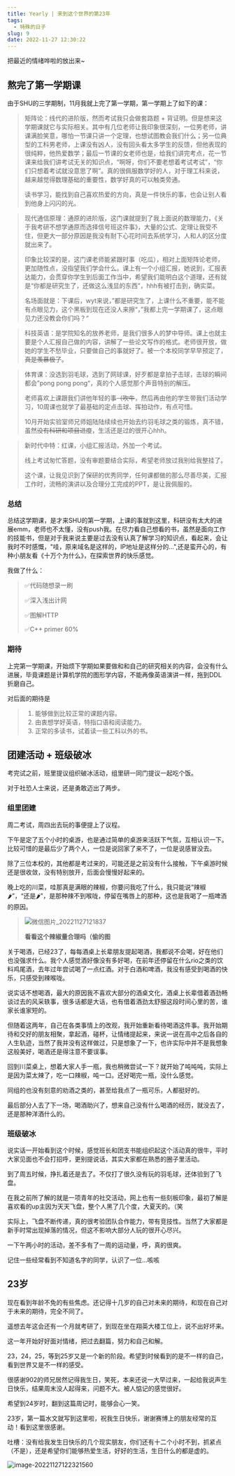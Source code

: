```yaml
---
title: Yearly | 来到这个世界的第23年
tags:
  - 特殊的日子
slug: 9
date: 2022-11-27 12:30:22
---
```


把最近的情绪哗啦的放出来~

<!--more-->

## 熬完了第一学期课

由于SHU的三学期制，11月我就上完了第一学期，第一学期上了如下的课：

> 矩阵论：线代的进阶版，然而考试我只会做套路题 + 背证明。但是想来这学期课就它与实际相关。其中有几位老师让我印象很深刻，一位男老师，讲课满脸笑意，哪怕一节课只讲一个定理，也想试图教会我们什么；另一位典型的工科男老师，上课没有凶人，没有回头看太多学生的反馈，但他表现的很纯粹，他热爱数学；最后一节课的女老师也是，给我们讲完考点，花一节课来给我们讲考试无关的知识点，“啊呀，你们不要老想着考试考试”，“你们只想着考试就没意思了啊”。真的很佩服数学好的人，对于理工科来说，越来越觉得数理基础的重要性，数学好真的可以触类旁通。
>
> 读书学习，能找到自己喜欢热爱的方向，真是一件快乐的事，也会让别人看到他身上闪闪的光。

> 现代通信原理：通原的进阶版，这门课就提到了我上面说的数理能力，《关于我考研不想学通原而选择信号班这件事》，大量的公式、定理让我受不住，但更大一部分原因是我没有耐下心花时间去系统学习，人和人的区分度就出来了。
>
> 印象比较深的是，这门课老师能紧跟时事（吃瓜），相对上面矩阵论老师，更加随性点，没指望我们学会什么。课上有一个小组汇报，她说到，汇报表达能力，会贯穿你学生到后面工作当中，希望我们能明白这个道理，还有就是“你都是研究生了，还做这么浅显的东西”，hhh有被打击到，确实菜。
>
> 名场面就是：下课后，wyt来说，”都是研究生了，上课什么不重要，能不能有点眼见力，这个黑板到现在还没人来擦“，”我都上完一学期课了，这点眼见力还没教会你们吗？“

> 科技英语：是学院知名的放养老师，是我们很多人的梦中导师。课上也就主要是个人汇报自己做的内容，讲解了一些论文写作的格式。老师很开放，做她的学生不愁毕业，只要做自己的事就好了。被一个本校同学早早预定了，~~真是羡慕极了~~。

> 体育课：没选到羽毛球，选到了网球课，好歹都是拿拍子击球，击球的瞬间都会”pong pong pong“，真的个人感觉那个声音特别的解压。
>
> 老师喜欢上课跟我们讲他年轻的事~~（吹牛~~，然后再由他的学生带我们活动学习，10周课也就学了最基础的定点击球、挥拍动作，有点可惜。
>
> 10月开始实验室师兄师姐陆陆续续也开始去约羽毛球之类的锻炼，真不错，虽然~~没有科研和项目进度~~，生活还是过的很开心hhh。

> 新时代中特：红课，小组汇报活动，外加一个考试。
>
> 线上考试匆忙答题，没有审题要结合实际，希望老师放过我别给我整挂了。
>
> 这个课，让我见识到了保研的优秀同学，任何课都做的那么尽善尽美，汇报工作时，流畅的演讲以及合理分工完成的PPT，是让我佩服的。

### 总结

总结这学期课，是才来SHU的第一学期，上课的事就到这里，科研没有太大的进展emm，老师也不太懂，没有push我。在尽力看自己想看的书，虽然是面向工作的技能书，但是对于我来说主要是过去没有认真了解学习的知识点，看起来，会让我时不时感慨，"哇，原来域名是这样的，IP地址是这样分的...",还是蛮开心的，有种小朋友看《十万个为什么》，在探索世界的快乐感觉。

我做了什么：

> ✅代码随想录一刷
>
> ✅深入浅出计网
>
> ✅图解HTTP
>
> ✅C++ primer 60%

### 期待

上完第一学期课，开始烦下学期如果要做和和自己的研究相关的内容，会没有什么进展，毕竟课题是计算机学院的图形学内容，不能再像英语演讲一样，拖到DDL折磨自己。

对后面的期待是

> 1. 能够做到比较正常的课题内容。
> 2. 由衷想学好英语，特指口语和阅读能力。
> 3. 正常的多读书，试着读一些工科以外的书。

## 团建活动 + 班级破冰

考完试之前，班里提议组织破冰活动，组里研一同门提议一起吃个饭。

对于社恐人士来说，还是勇敢迈出了两步。

### 组里团建

周二考试，周四出去玩的事便提上了议程。

下午是定了五个小时的桌游，也是通过简单的桌游来活跃下气氛，互相认识一下。比较可惜的是最后少了两个人，一位是说回家了来不了，一位是说感冒没去。

除了三位本校的，其他都是考过来的，可能还是之前没有什么接触，下午桌游时候还是很收敛，没有特别放开，后面会慢慢好起来的。

晚上吃的川菜，哇那真是满眼的辣椒，你要问我吃了什么，我只能说“辣椒🌶”，“还是🌶”，是那种辣不到喉咙，停留在嘴唇上的那种，这也是我喝了一瓶啤酒的原因。

> ![微信图片_20221127121837](https://bu.dusays.com/2022/12/24/63a6b5da7a18b.jpeg)
>
> **看看这个辣椒量合理吗（偷的图**

关于喝酒，已经23了，每每酒桌上长辈朋友提起喝酒，我都说不会喝，好在他们也没强求什么。我个人感觉酒好像没有多好喝，在前年还停留在什么rio之类的饮料鸡尾酒，去年过年尝试喝了一点红酒。对于白酒和啤酒，我没有感受到喝酒的快乐，只感受到辣喉咙。

说实话不想喝酒，最大的原因我不喜欢大部分的酒桌文化，酒桌上长辈借着酒劲畅谈过去的风采轶事，很多话都是大话，也有借着酒劲太舒服这段时间心里的苦，谁家长谁家短的。

但随着这两年，自己在各类事情上的改观，我开始重新看待喝酒这件事。我开始期待和交好的朋友相聚，拿起酒，碰杯，让情绪提起来，来说一说在高中之后各自的人生轨迹，当然了我并没有这样做过，只是想象了一下，也许实际中并不是我想象这般美好，喝酒还是得注意不要误事。

回到川菜桌上，想着大家人手一瓶，我也稍微尝试一下？就开始了吨吨吨，实际上是因为菜太辣了，吃一口辣椒，吨一口。还好喝完一瓶，没什么感觉。

同组的也没有刻意的劝酒之类的，甚至给我点了一瓶可乐，人都挺好的。

最后部分人去了下一场，喝酒助兴了，想来自己没有什么喝酒的经历，就没去了，还是那种洋酒什么的。

### 班级破冰

说实话一开始看到这个时候，感觉班长和团支书能组织起这个活动真的很牛，平时大家见面也不会打招呼，更别提说话，其实大家都在熟悉的圈子里活动。

到了周五时候，挣扎着还是去了。不仅打了很久没有玩的羽毛球，还体验到了飞盘。

在我之前所了解的就是一项青年的社交活动，网上也有一些刻板印象，最初了解是喜欢看的up主因为天天飞盘，整个人黑了几个度，大夏天的。（笑

实际上，飞盘不断传递，真的很考验团队合作能力，带有竞技性。当然了大家都是新手时常出现掉落的情况，但这不影响大部分人玩的很开心尽兴。

一下午两小时的活动，差不多有了一周的运动量，呼，真的很爽。

记住一些经常看到不知道名字的同学，认识了一位...咳咳

## 23岁

现在看到年龄不免的有些焦虑。还记得十几岁的自己对未来的期待，和现在自己对于未来的期待，完全不同了。

遥想去年这会还有一个月就考研了，到现在坐在翔英大楼工位上，说不出好坏来。

这一年开始好好面对情绪，把过去翻篇，努力和自己和解。

23，24，25，等到25岁又是一个新的阶段。希望到时候看到的是不一样的自己，看到世界又是不一样的感受。

很感谢902的师兄居然记得我生日，笑死，本来还说一大早过来，一起给我说声生日快乐，结果周末没人起得来，问题不大。被人惦记的感觉很好。

希望到24岁时，翻到这篇周记时，能够会心一笑。

23岁，第一篇水文就写到这里啦，祝我生日快乐，谢谢赛博上的朋友经常的互动！看到这里很感谢。

吐槽：没有给我发生日快乐的几个现实朋友，你们还有十二个小时不到，抓紧点（不是），还是希望你们能够热爱生活，好好的生活，生日什么的都是虚的。

![image-20221127122321560](https://bu.dusays.com/2022/12/24/63a6b5dd4d246.png)
